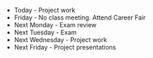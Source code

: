 - Today - Project work
- Friday - No class meeting. Attend Career Fair
- Next Monday - Exam review
- Next Tuesday - Exam
- Next Wednesday - Project work
- Next Friday - Project presentations
